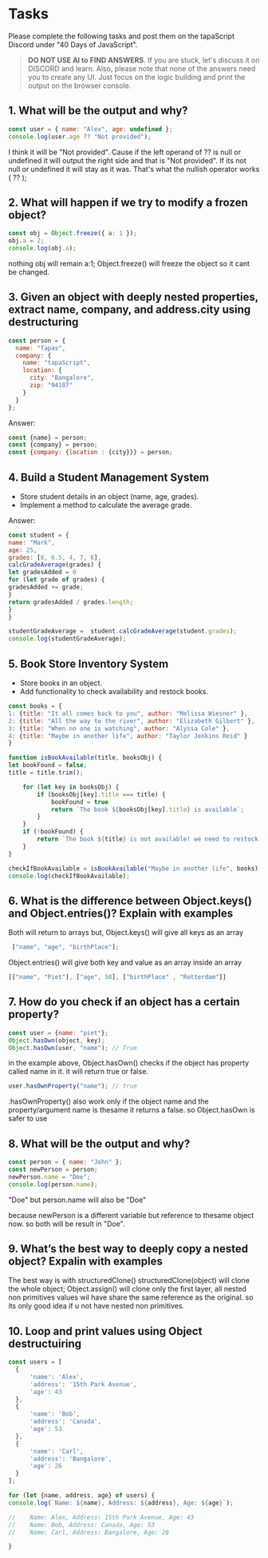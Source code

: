 # Tasks

Please complete the following tasks and post them on the tapaScript Discord under "40 Days of JavaScript".

> **DO NOT USE AI to FIND ANSWERS**. If you are stuck, let's discuss it on DISCORD and learn. Also, please note that none of the answers need you to create any UI. Just focus on the logic building and print the output on the browser console.

## 1. What will be the output and why?

```js
const user = { name: "Alex", age: undefined };
console.log(user.age ?? "Not provided");
```
I think it will be "Not provided".
Cause if the left operand of ?? is null or undefined it will output the right side and that is "Not provided". 
If its not null or undefined it will stay as it was.
That's what the nullish operator works ( ?? ); 


## 2. What will happen if we try to modify a frozen object?

```js
const obj = Object.freeze({ a: 1 });
obj.a = 2;
console.log(obj.a);
```
nothing obj will remain a:1;
Object.freeze() will freeze the object so it cant be changed.

## 3. Given an object with deeply nested properties, extract name, company, and address.city using destructuring

```js
const person = {
  name: "Tapas",
  company: {
    name: "tapaScript",
    location: {
      city: "Bangalore",
      zip: "94107"
    }
  }
};
```
Answer:
```js
const {name} = person;
const {company} = person;
const {company: {location : {city}}} = person;
```

## 4. Build a Student Management System

- Store student details in an object (name, age, grades).
- Implement a method to calculate the average grade.

Answer:
```js
const student = {
name: "Mark",
age: 25,
grades: [8, 6.5, 4, 7, 6],
calcGradeAverage(grades) {
let gradesAdded = 0
for (let grade of grades) {
gradesAdded += grade;
}
return gradesAdded / grades.length;
}
}

studentGradeAverage =  student.calcGradeAverage(student.grades);
console.log(studentGradeAverage);
```

## 5. Book Store Inventory System

- Store books in an object.
- Add functionality to check availability and restock books.

```js
const books = {
1: {title: "It all comes back to you", author: "Melissa Wiesner" },
2: {title: "All the way to the river", author: "Elizabeth Gilbert" },
3: {title: "When no one is watching", author: "Alyssa Cole" },
4: {title: "Maybe in another life", author: "Taylor Jenkins Reid" }
}

function isBookAvailable(title, booksObj) {
let bookFound = false;
title = title.trim();

    for (let key in booksObj) {
        if (booksObj[key].title === title) {
            bookFound = true
            return `The book ${booksObj[key].title} is available`;
        }
    }
    if (!bookFound) {
        return `The book ${title} is not available! we need to restock the book`;
    }
}

checkIfBookAvailable = isBookAvailable("Maybe in another life", books);
console.log(checkIfBookAvailable);
```
## 6. What is the difference between Object.keys() and Object.entries()? Explain with examples
Both will return to arrays but,
Object.keys() will give all keys as an array
```js
 ["name", "age", "birthPlace"];
````
Object.entries() will give both key and value as an array inside an array
```js
[["name", "Piet"], ["age", 50], ["birthPlace" , "Rotterdam"]]
```
## 7. How do you check if an object has a certain property?
```js
const user = {name: "piet"};
Object.hasOwn(object, key);
Object.hasOwn(user, "name"); // True
```
in the example above, Object.hasOwn() checks if the object has property called name in it.
it will return true or false.
```js
user.hasOwnProperty("name"); // true
```
.hasOwnProperty() also work only if the object name and the property/argument name is thesame it returns a false.
so Object.hasOwn is safer to use

## 8. What will be the output and why?

```js
const person = { name: "John" };
const newPerson = person;
newPerson.name = "Doe";
console.log(person.name);
```
"Doe"
but person.name will also be "Doe"

because newPerson is a different variable but reference to thesame object now.
so both will be result in "Doe".



## 9. What’s the best way to deeply copy a nested object? Expalin with examples
The best way is with structuredClone()
structuredClone(object) will clone the whole object;
Object.assign() will clone only the first layer, all nested non primitives values wil have share the same reference as the original.
so its only good idea if u not have nested non primitives.


## 10. Loop and print values using Object destructuiring

```js
const users = [
  {
      'name': 'Alex',
      'address': '15th Park Avenue',
      'age': 43
  },
  {
      'name': 'Bob',
      'address': 'Canada',
      'age': 53
  },
  {
      'name': 'Carl',
      'address': 'Bangalore',
      'age': 26
  }
];
```

```js
for (let {name, address, age} of users) {
console.log(`Name: ${name}, Address: ${address}, Age: ${age}`);

//    Name: Alex, Address: 15th Park Avenue, Age: 43
//    Name: Bob, Address: Canada, Age: 53
//    Name: Carl, Address: Bangalore, Age: 26

}
```
